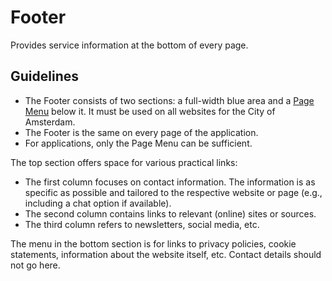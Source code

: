 <!-- @license CC0-1.0 -->

# Footer

Provides service information at the bottom of every page.

## Guidelines

- The Footer consists of two sections: a full-width blue area and a [Page Menu](/docs/components-navigation-page-menu--docs) below it.
  It must be used on all websites for the City of Amsterdam.
- The Footer is the same on every page of the application.
- For applications, only the Page Menu can be sufficient.

The top section offers space for various practical links:

- The first column focuses on contact information.
  The information is as specific as possible and tailored to the respective website or page (e.g., including a chat option if available).
- The second column contains links to relevant (online) sites or sources.
- The third column refers to newsletters, social media, etc.

The menu in the bottom section is for links to privacy policies, cookie statements, information about the website itself, etc.
Contact details should not go here.
